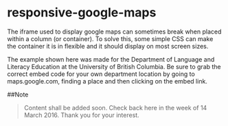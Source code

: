 # responsive-google-maps

The iframe used to display google maps can sometimes break when placed within a column (or container). To solve this, some simple CSS can make the container it is in flexible and it should display on most screen sizes.

The example shown here was made for the Department of Language and Literacy Education at the University of British Columbia. Be sure to grab the correct embed code for your own department location by going to maps.google.com, finding a place and then clicking on the embed link.

##Note

>Content shall be added soon. Check back here in the week of 14 March 2016.
Thank you for your interest.
